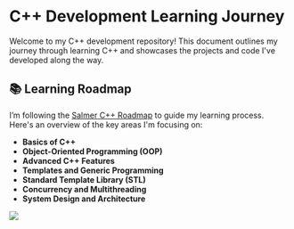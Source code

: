 # C++ Development Learning Journey

Welcome to my C++ development repository! This document outlines my journey through learning C++ and showcases the projects and code I've developed along the way. 

## 📚 Learning Roadmap

I’m following the [Salmer C++ Roadmap](https://salmer.dev/cpp-roadmap) to guide my learning process. Here's an overview of the key areas I'm focusing on:

- **Basics of C++**
- **Object-Oriented Programming (OOP)**
- **Advanced C++ Features**
- **Templates and Generic Programming**
- **Standard Template Library (STL)**
- **Concurrency and Multithreading**
- **System Design and Architecture**

<img src = "C:\Users\noman\OneDrive\Desktop"></img>


